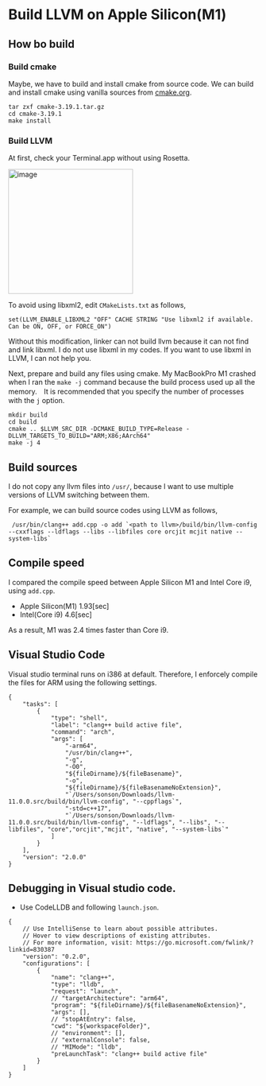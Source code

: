 # Build LLVM on Apple Silicon(M1)

## How bo build

### Build cmake

Maybe, we have to build and install cmake from source code.
We can build and install cmake using vanilla sources from [cmake.org](https://cmake.org).

```
tar zxf cmake-3.19.1.tar.gz
cd cmake-3.19.1
make install
```

### Build LLVM

At first, check your Terminal.app without using Rosetta.

<img width="251" alt="image" src="https://user-images.githubusercontent.com/33768/124542560-91d6d600-de5e-11eb-8222-659d5b04eb31.png">

To avoid using libxml2, edit `CMakeLists.txt` as follows,

```
set(LLVM_ENABLE_LIBXML2 "OFF" CACHE STRING "Use libxml2 if available. Can be ON, OFF, or FORCE_ON")
```

Without this modification, linker can not build llvm because it can not find and link libxml.
I do not use libxml in my codes. If you want to use libxml in LLVM, I can not help you.

Next, prepare and build any files using cmake. My MacBookPro M1 crashed when I ran the `make -j` command because the build process used up all the memory.　It is recommended that you specify the number of processes with the `j` option.

```
mkdir build
cd build
cmake .. $LLVM_SRC_DIR -DCMAKE_BUILD_TYPE=Release -DLLVM_TARGETS_TO_BUILD="ARM;X86;AArch64"
make -j 4
```

## Build sources

I do not copy any llvm files into `/usr/`, because I want to use multiple versions of LLVM switching between them.

For example, we can build source codes using LLVM as follows,

```
 /usr/bin/clang++ add.cpp -o add `<path to llvm>/build/bin/llvm-config --cxxflags --ldflags --libs --libfiles core orcjit mcjit native --system-libs`
```

## Compile speed

I compared the compile speed between Apple Silicon M1 and Intel Core i9, using `add.cpp`.

* Apple Silicon(M1) 1.93[sec]
* Intel(Core i9) 4.6[sec]

As a result, M1 was 2.4 times faster than Core i9.

## Visual Studio Code

Visual studio terminal runs on i386 at default. Therefore, I enforcely compile the files for ARM using the following settings.

```
{
    "tasks": [
        {
            "type": "shell",
            "label": "clang++ build active file",
            "command": "arch",
            "args": [
                "-arm64",
                "/usr/bin/clang++",
                "-g",
                "-O0",
                "${fileDirname}/${fileBasename}",
                "-o",
                "${fileDirname}/${fileBasenameNoExtension}",
                "`/Users/sonson/Downloads/llvm-11.0.0.src/build/bin/llvm-config", "--cppflags`",
                "-std=c++17",
                "`/Users/sonson/Downloads/llvm-11.0.0.src/build/bin/llvm-config", "--ldflags", "--libs", "--libfiles", "core","orcjit","mcjit", "native", "--system-libs`"
            ]
        }
    ],
    "version": "2.0.0"
}
```

## Debugging in Visual studio code.

* Use CodeLLDB and following `launch.json`.

```
{
    // Use IntelliSense to learn about possible attributes.
    // Hover to view descriptions of existing attributes.
    // For more information, visit: https://go.microsoft.com/fwlink/?linkid=830387
    "version": "0.2.0",
    "configurations": [
        {
            "name": "clang++",
            "type": "lldb",
            "request": "launch",
            // "targetArchitecture": "arm64",
            "program": "${fileDirname}/${fileBasenameNoExtension}",
            "args": [],
            // "stopAtEntry": false,
            "cwd": "${workspaceFolder}",
            // "environment": [],
            // "externalConsole": false,
            // "MIMode": "lldb",
            "preLaunchTask": "clang++ build active file"
        }
    ]
}
```
